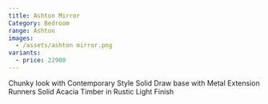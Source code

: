 ```yaml
---
title: Ashton Mirror
Category: Bedroom
range: Ashton
images:
  - /assets/ashton mirror.png
variants:
  - price: 22900
---
```


Chunky look with Contemporary Style
Solid Draw base with Metal Extension Runners
Solid Acacia Timber in Rustic Light Finish
